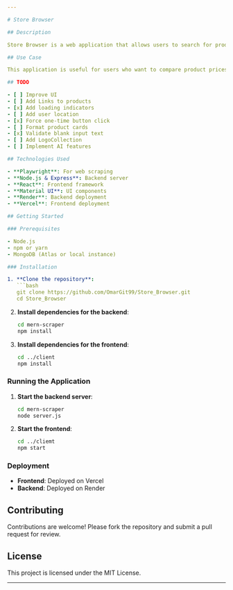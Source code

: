```yaml
---

# Store Browser

## Description

Store Browser is a web application that allows users to search for products across multiple online delivery stores such as Swiggy, Zepto, and Blinkit. The application scrapes data from these sources, merges and sorts the results, and displays them in a user-friendly interface. The backend is built with Node.js and Express, while the frontend is developed using React and Material UI. The application is deployed using Render for the backend and Vercel for the frontend.

## Use Case

This application is useful for users who want to compare product prices and availability across different online delivery platforms. It provides a consolidated view of products, making it easier to find the best deals and make informed purchasing decisions.

## TODO

- [ ] Improve UI
- [ ] Add Links to products
- [x] Add loading indicators
- [ ] Add user location
- [x] Force one-time button click
- [ ] Format product cards
- [x] Validate blank input text
- [ ] Add LogoCollection
- [ ] Implement AI features

## Technologies Used

- **Playwright**: For web scraping
- **Node.js & Express**: Backend server
- **React**: Frontend framework
- **Material UI**: UI components
- **Render**: Backend deployment
- **Vercel**: Frontend deployment

## Getting Started

### Prerequisites

- Node.js
- npm or yarn
- MongoDB (Atlas or local instance)

### Installation

1. **Clone the repository**:
   ```bash
   git clone https://github.com/OmarGit99/Store_Browser.git
   cd Store_Browser
   ```

2. **Install dependencies for the backend**:
   ```bash
   cd mern-scraper
   npm install
   ```

3. **Install dependencies for the frontend**:
   ```bash
   cd ../client
   npm install
   ```

### Running the Application

1. **Start the backend server**:
   ```bash
   cd mern-scraper
   node server.js
   ```

2. **Start the frontend**:
   ```bash
   cd ../cliemt
   npm start
   ```

### Deployment

- **Frontend**: Deployed on Vercel
- **Backend**: Deployed on Render

## Contributing

Contributions are welcome! Please fork the repository and submit a pull request for review.

## License

This project is licensed under the MIT License.

---
```


